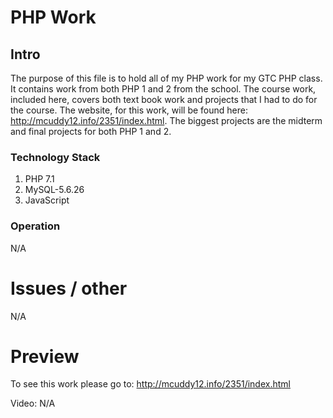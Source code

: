 # PHP Work
## Intro

The purpose of this file is to hold all of my PHP work for my GTC PHP class. It contains work from both PHP 1 and 2 from the school. The course work, included here, covers both text book work and projects that I had to do for the course. 
The website, for this work, will be found here: http://mcuddy12.info/2351/index.html. The biggest projects are the midterm and final projects for both PHP 1 and 2. 

### Technology Stack

1. PHP 7.1
2. MySQL-5.6.26
3. JavaScript

### Operation

N/A

# Issues / other 

N/A

# Preview

To see this work please go to: http://mcuddy12.info/2351/index.html

Video: N/A